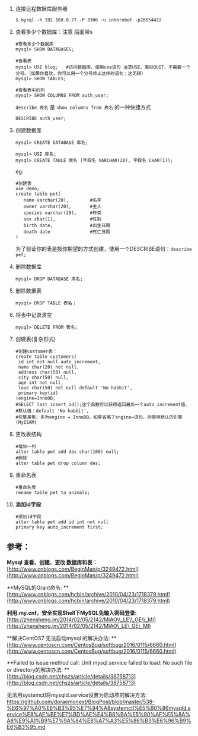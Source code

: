 1. 连接远程数据库服务器

   `$ mysql -h 192.168.0.77 -P 3306 -u intorobot -p26554422`

2. 查看多少个数据库：注意 后面带s

   ```
   #查看多少个数据库
   mysql> SHOW DATABASES;
   ```

   ```
   #查看表
   mysql> USE blog;   #访问数据库，使用use语句 注意USE，类似QUIT，不需要一个分号。（如果你喜欢，你可以用一个分号终止这样的语句；这无碍）
   mysql> SHOW TABLES;
   ```

   ```
   #查看表中的列
   mysql> SHOW COLUMNS FROM auth_user;
   ```

   `describe 表名` 是 `show columns from 表名` 的一种快捷方式

   ```
   DESCRIBE auth_user;
   ```

3. 创建数据库

   ```
   mysql> CREATE DATABASE 库名;
   ```

   ```
   mysql> USE 库名;
   mysql> CREATE TABLE 表名 (字段名 VARCHAR(20), 字段名 CHAR(1));
   ```

   eg:

   ```
   #创建表
   use demo;
   create table pet(
      name varchar(20),        #名字
      owner varchar(20),       #主人
      species varchar(20),     #种类
      sex char(1),             #性别
      birth date,              #出生日期
      death date               #死亡日期
   )
   ```

   为了验证你的表是按你期望的方式创建，使用一个DESCRIBE语句：`describe pet;`

4. 删除数据库

   ```
   mysql> DROP DATABASE 库名;
   ```

5. 删除数据表

   ```
   mysql> DROP TABLE 表名；
   ```

6. 将表中记录清空

   ```
   mysql> DELETE FROM 表名;
   ```

7. 创建表\(复杂形式\)

   ```
   #创建customer表：
   create table customers(
    id int not null auto_increment,
    name char(20) not null,
    address char(50) null,
    city char(50) null,
    age int not null,
    love char(50) not null default 'No habbit',
    primary key(id)
   )engine=InnoDB;
   #SELECT last_insert_id();这个函数可以获得返回最后一个auto_increment值.
   #默认值：default 'No habbit',
   #引擎类型，多为engine = InnoDB，如果省略了engine=语句，则使用默认的引擎(MyISAM)
   ```

8. 更改表结构

   ```
   #增加一列
   alter table pet add des char(100) null;
   #删除
   alter table pet drop column des;
   ```

9. 重命名表

   ```
   #重命名表
   rename table pet to animals;
   ```

10. **添加id字段**

    ```
    #添加id字段
    alter table pet add id int not null
    primary key auto_increment first;
    ```


## 参考：

**Mysql 查看、创建、更改 数据库和表：**[http://www.cnblogs.com/BeginMan/p/3249472.html](http://www.cnblogs.com/BeginMan/p/3249472.html)

**MySQL的Grant命令: **[http://www.cnblogs.com/hcbin/archive/2010/04/23/1718379.html](http://www.cnblogs.com/hcbin/archive/2010/04/23/1718379.html)

**利用.my.cnf，安全实现Shell下MySQL免输入密码登录:** [http://zhensheng.im/2014/02/05/2142/MIAO\\_LE\\_GE\\_MI](http://zhensheng.im/2014/02/05/2142/MIAO\_LE\_GE\_MI)

**解决CentOS7 无法启动mysql 的解决办法: **[http://www.centoscn.com/CentosBug/softbug/2016/0115/6660.html](http://www.centoscn.com/CentosBug/softbug/2016/0115/6660.html)

**Failed to issue method call: Unit mysql.service failed to load: No such file or directory的解决办法: **[http://blog.csdn.net/chszs/article/details/38758713](http://blog.csdn.net/chszs/article/details/38758713)

无法用systemctl将mysqld.service设置为启动项的解决方法: https://github.com/doraemonext/BlogPost/blob/master/538-%E6%97%A0%E6%B3%95%E7%94%A8systemctl%E5%B0%86mysqld.service%E8%AE%BE%E7%BD%AE%E4%B8%BA%E5%90%AF%E5%8A%A8%E9%A1%B9%E7%9A%84%E8%A7%A3%E5%86%B3%E6%96%B9%E6%B3%95.md

